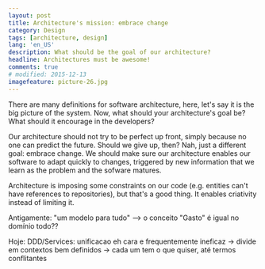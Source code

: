 ```yaml
---
layout: post
title: Architecture's mission: embrace change
category: Design
tags: [architecture, design]
lang: 'en_US'
description: What should be the goal of our architecture?
headline: Architectures must be awesome!
comments: true
# modified: 2015-12-13
imagefeature: picture-26.jpg
---
```


There are many definitions for software architecture, here, let's say it is the big picture of the system.
Now, what should your architecture's goal be? What should it encourage in the developers?

Our architecture should not try to be perfect up front, simply because no one can predict the future.
Should we give up, then? Nah, just a different goal: embrace change.
We should make sure our architecture enables our software to adapt quickly to changes, triggered by new information that
we learn as the problem and the sofware matures.


Architecture is imposing some constraints on our code (e.g. entities can't have references to repositories), but that's a good thing. It enables criativity instead of limiting it.


Antigamente: "um modelo para tudo" --> o conceito "Gasto" é igual no domínio todo??

Hoje: DDD/Services: unificacao eh cara e frequentemente ineficaz -> divide em contextos bem definidos -> cada um tem o que quiser, até termos conflitantes
